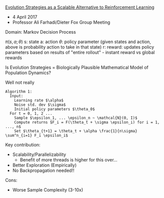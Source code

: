 [Evolution Strategies as a Scalable Alternative to Reinforcement Learning](https://arxiv.org/abs/1703.03864)

- 4 April 2017
- Professor Ali Farhadi/Dieter Fox Group Meeting

Domain:
  Markov Decision Process

$\pi(s, a; \theta)$
  s: state
  a: action
  $\theta$: policy parameter (given states and action, above is probability action to take in that state)
  r: reward: updates policy parameters based on results of "entire rollout"
    - instant reward vs global rewards

Is Evolution Strategies = Biologically Plausible Mathematical Model of Population Dynamics?

Well not really

```
Algorithm 1:
  Input:
    Learning rate $\alpha$
    Noise std. dev $\sigma$
    Initial policy parameters $\theta_0$
  For t = 0, 1, 2 ...
    Sample $\epsilon_1, ... \epsilon_n ~ \mathcal{N}(0, I)$
    Compute returns $F_i = F(\theta_t + \sigma \epsilon_i) for i = 1, ..., n$
    Set $\theta_{t+1} = \theta_t + \alpha \frac{1}{n\sigma} \sum^n_{i=1} F_i \epsilon_i$
```

Key contribution:

- Scalability/Parallelizability
  - Benefit of more threads is higher for this over...
- Better Exploration (Empirically)
- No Backpropagation needed!!

Cons:

- Worse Sample Complexity (3-10x)



